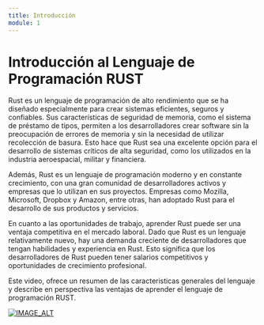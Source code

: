 ```yaml
---
title: Introducción
module: 1
---
```

# Introducción al Lenguaje de Programación RUST

 Rust es un lenguaje de programación de alto rendimiento que se ha diseñado especialmente para crear sistemas eficientes, seguros y confiables. Sus características de seguridad de memoria, como el sistema de préstamo de tipos, permiten a los desarrolladores crear software sin la preocupación de errores de memoria y sin la necesidad de utilizar recolección de basura. Esto hace que Rust sea una excelente opción para el desarrollo de sistemas críticos de alta seguridad, como los utilizados en la industria aeroespacial, militar y financiera.

Además, Rust es un lenguaje de programación moderno y en constante crecimiento, con una gran comunidad de desarrolladores activos y empresas que lo utilizan en sus proyectos. Empresas como Mozilla, Microsoft, Dropbox y Amazon, entre otras, han adoptado Rust para el desarrollo de sus productos y servicios.

En cuanto a las oportunidades de trabajo, aprender Rust puede ser una ventaja competitiva en el mercado laboral. Dado que Rust es un lenguaje relativamente nuevo, hay una demanda creciente de desarrolladores que tengan habilidades y experiencia en Rust. Esto significa que los desarrolladores de Rust pueden tener salarios competitivos y oportunidades de crecimiento profesional.

Este video, ofrece un resumen de las caracteristicas generales del lenguaje y describe en perspectiva las ventajas de aprender el lenguaje de programación RUST.

[![IMAGE_ALT](https://img.youtube.com/vi/MXQsZMi6hxs/0.jpg)](https://www.youtube.com/watch?v=MXQsZMi6hxs&list=PLnf2S4I9w85P-zimbgpCWJlTJZnY_4TmX)